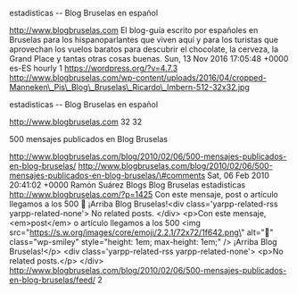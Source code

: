 estadisticas -- Blog Bruselas en español

http://www.blogbruselas.com El blog-guía escrito por españoles en
Bruselas para los hispanoparlantes que viven aquí y para los turistas
que aprovechan los vuelos baratos para descubrir el chocolate, la
cerveza, la Grand Place y tantas otras cosas buenas. Sun, 13 Nov 2016
17:05:48 +0000 es-ES hourly 1 https://wordpress.org/?v=4.7.3
http://www.blogbruselas.com/wp-content/uploads/2016/04/cropped-Manneken\_Pis\_Blog\_Bruselas\_Ricardo\_Imbern-512-32x32.jpg

estadisticas -- Blog Bruselas en español

http://www.blogbruselas.com 32 32

500 mensajes publicados en Blog Bruselas

http://www.blogbruselas.com/blog/2010/02/06/500-mensajes-publicados-en-blog-bruselas/
http://www.blogbruselas.com/blog/2010/02/06/500-mensajes-publicados-en-blog-bruselas/\#comments
Sat, 06 Feb 2010 20:41:02 +0000 Ramón Suárez Blogs Blog Bruselas
estadisticas http://www.blogbruselas.com/?p=1425 Con este mensaje, post
o artículo llegamos a los 500 🙂 ¡Arriba Blog Bruselas!\<div
class=\'yarpp-related-rss yarpp-related-none\'\> No related posts.
\</div\> \<p\>Con este mensaje, \<em\>post\</em\> o artículo llegamos a
los 500 \<img
src=\"https://s.w.org/images/core/emoji/2.2.1/72x72/1f642.png\"
alt=\"🙂\" class=\"wp-smiley\" style=\"height: 1em; max-height: 1em;\"
/\> ¡Arriba Blog Bruselas!\</p\> \<div class=\'yarpp-related-rss
yarpp-related-none\'\> \<p\>No related posts.\</p\> \</div\>
http://www.blogbruselas.com/blog/2010/02/06/500-mensajes-publicados-en-blog-bruselas/feed/
2
